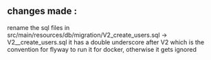## changes made : 
rename the sql files in src/main/resources/db/migration/V2_create_users.sql ->  V2__create_users.sql 
	it has a double underscore after V2 which is the convention for flyway to run it for docker, otherwise it gets ignored 
